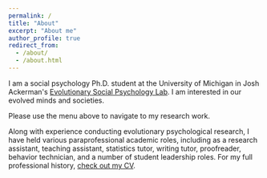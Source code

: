 ```yaml
---
permalink: /
title: "About"
excerpt: "About me"
author_profile: true
redirect_from: 
  - /about/
  - /about.html
---
```


I am a social psychology Ph.D. student at the University of Michigan in Josh Ackerman's [Evolutionary Social Psychology Lab](https://sites.lsa.umich.edu/esplab/). I am interested in our evolved minds and societies.

Please use the menu above to navigate to my research work.

Along with experience conducting evolutionary psychological research, I have held various paraprofessional academic roles, including as a research assistant, teaching assistant, statistics tutor, writing tutor, proofreader, behavior technician, and a number of student leadership roles. For my full professional history, [check out my CV](/files/CV.pdf).
